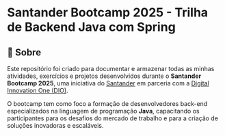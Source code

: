 # Santander Bootcamp 2025 - Trilha de Backend Java com Spring

## 📖 Sobre

Este repositório foi criado para documentar e armazenar todas as minhas atividades, exercícios e projetos desenvolvidos durante o **Santander Bootcamp 2025**, uma iniciativa do [Santander](https://www.santander.com.br) em parceria com a [Digital Innovation One (DIO)](https://www.dio.me/).

O bootcamp tem como foco a formação de desenvolvedores back-end especializados na linguagem de programação **Java**, capacitando os participantes para os desafios do mercado de trabalho e para a criação de soluções inovadoras e escaláveis.

